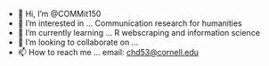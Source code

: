 - 👋 Hi, I’m @COMMit150
- 👀 I’m interested in ... Communication research for humanities 
- 🌱 I’m currently learning ... R webscraping and information science
- 💞️ I’m looking to collaborate on ... 
- 📫 How to reach me ... email: chd53@cornell.edu

<!---
COMMit150/COMMit150 is a ✨ special ✨ repository because its `README.md` (this file) appears on your GitHub profile.
You can click the Preview link to take a look at your changes.
--->
